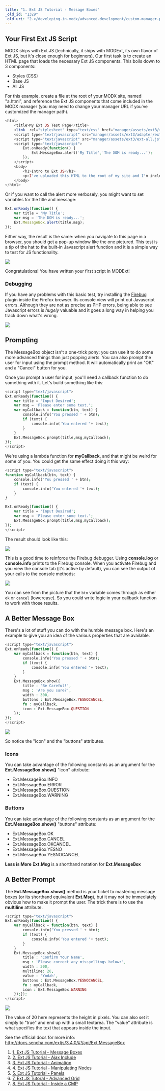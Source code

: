```yaml
---
title: "1. Ext JS Tutorial - Message Boxes"
_old_id: "1329"
_old_uri: "2.x/developing-in-modx/advanced-development/custom-manager-pages/modext/modext-tutorials/1.-ext-js-tutorial-message-boxes"
---
```


## Your First Ext JS Script

MODX ships with Ext JS (technically, it ships with MODExt, its own flavor of Ext JS, but it's close enough for beginners). Our first task is to create an HTML page that loads the necessary Ext JS components. This boils down to 3 components:

- Styles (CSS)
- Base JS
- All JS

For this example, create a file at the root of your MODX site, named "a.html", and reference the Ext JS components that come included in the MODX manager (you may need to change your manager URL if you've customized the manager path).

``` php 
<html>
    <title>My Ext JS Test Page</title>
    <link  rel="stylesheet" type="text/css" href="manager/assets/ext3/resources/css/ext-all.css" />
    <script type="text/javascript" src="manager/assets/ext3/adapter/ext/ext-base.js"></script>
    <script type="text/javascript" src="manager/assets/ext3/ext-all.js"></script>
    <script type="text/javascript">
        Ext.onReady(function() {
            Ext.MessageBox.alert('My Title','The DOM is ready...');
        });
    </script>
    <body>
        <h1>Intro to Ext JS</h1>
        <p>I've uploaded this HTML to the root of my site and I'm including the Ext JS libraries that ship with the MODX manager.</p>
    </body>
</html>
```

Or if you want to call the alert more verbosely, you might want to set variables for the title and message:

``` js 
Ext.onReady(function() {
    var title = 'My Title';
    var msg = 'The DOM is ready...';
    Ext.MessageBox.alert(title,msg);
});
```

Either way, the result is the same: when you navigate to this page in a browser, you should get a pop-up window like the one pictured. This test is a tip of the hat to the built-in Javascript alert function and it is a simple way to test for JS functionality.

![](/download/attachments/46137362/ext_js_dom.jpg?version=1&modificationDate=1370294054000)

Congratulations! You have written your first script in MODExt!

### Debugging

If you have any problems with this basic test, try installing the [Firebug](http://getfirebug.com/) plugin inside the Firefox browser. Its console view will print out Javascript errors. Although they are not as precise as PHP errors, being able to see Javascript errors is _hugely_ valuable and it goes a long way in helping you track down what's wrong.

![](/download/attachments/46137362/ext_js_firebug.jpg?version=1&modificationDate=1370294054000)

## Prompting

The MessageBox object isn't a one-trick pony: you can use it to do some more advanced things than just popping alerts. You can also prompt the user for input using the prompt method. It will automatically print an "OK" and a "Cancel" button for you.

Once you prompt a user for input, you'll need a callback function to do something with it. Let's build something like this:

``` php 
<script type="text/javascript">
Ext.onReady(function() {
    var title = 'Input Desired';
    var msg = 'Please enter some text.';
    var myCallback = function(btn, text) {
        console.info('You pressed ' + btn);
        if (text) {
            console.info('You entered '+ text);
        }
    }
    Ext.MessageBox.prompt(title,msg,myCallback);
});
</script>
```

We're using a lambda function for **myCallback**, and that might be weird for some of you. You could get the same effect doing it this way:

``` php 
<script type="text/javascript">
function myCallback(btn, text) {
    console.info('You pressed ' + btn);
    if (text) {        
        console.info('You entered '+ text);    
    }
}

Ext.onReady(function() {
    var title = 'Input Desired';
    var msg = 'Please enter some text.';
    Ext.MessageBox.prompt(title,msg,myCallback);
});
</script>
```

The result should look like this:

![](/download/attachments/46137362/ExtJS+Prompt.jpg?version=1&modificationDate=1371179583000)

This is a good time to reinforce the Firebug debugger. Using **console.log** or **console.info** prints to the Firebug console. When you activate Firebug and you view the console tab (it's active by default), you can see the output of your calls to the console methods:

![](/download/attachments/46137362/ExtJS+Firebug.jpg?version=1&modificationDate=1371179862000)

You can see from the picture that the `btn` variable comes through as either `ok` or `cancel` (lowercase). So you could write logic in your callback function to work with those results.

## A Better Message Box

There's a lot of stuff you can do with the humble message box. Here's an example to give you an idea of the various properties that are available.

``` php 
<script type="text/javascript">
Ext.onReady(function() {
    var myCallback = function(btn, text) {
        console.info('You pressed ' + btn);
        if (text) {
            console.info('You entered '+ text);
        }
    }
    Ext.MessageBox.show({
        title : 'Be Careful!',
        msg : 'Are you sure?',
        width : 300,
        buttons : Ext.MessageBox.YESNOCANCEL,
        fn : myCallback,
        icon : Ext.MessageBox.QUESTION
    });
});
</script>
```

![](/download/attachments/46137362/Ext+JS+Question.jpg?version=1&modificationDate=1371181553000)

So notice the "icon" and the "buttons" attributes.

### Icons

You can take advantage of the following constants as an argument for the **Ext.MessageBox.show()** "icon" attribute:

- Ext.MessageBox.INFO
- Ext.MessageBox.ERROR
- Ext.MessageBox.QUESTION
- Ext.MessageBox.WARNING

### Buttons

You can take advantage of the following constants as an argument for the **Ext.MessageBox.show()** "buttons" attribute:

- Ext.MessageBox.OK
- Ext.MessageBox.CANCEL
- Ext.MessageBox.OKCANCEL
- Ext.MessageBox.YESNO
- Ext.MessageBox.YESNOCANCEL

**Less is More**
**Ext.Msg** is a shorthand notation for **Ext.MessageBox**

## A Better Prompt

The **Ext.MessageBox.show()** method is your ticket to mastering message boxes (or its shorthand equivalent **Ext.Msg**), but it may not be immediately obvious how to make it prompt the user. The trick there is to use the **multiline** attribute.

``` php 
<script type="text/javascript">
Ext.onReady(function() {
    var myCallback = function(btn, text) {
        console.info('You pressed ' + btn);
        if (text) {
            console.info('You entered '+ text);
        }
    }
    Ext.MessageBox.show({
        title : 'Confirm Your Name',
        msg : 'Please correct any misspellings below:',
        width : 300,
        multiline: 20,
        value : 'Yodah',
        buttons : Ext.MessageBox.YESNOCANCEL,
        fn : myCallback,
        icon : Ext.MessageBox.WARNING
    });});
</script>
```

![](/download/attachments/46137362/Ext+JS+Yodah.jpg?version=1&modificationDate=1371181482000)

The value of 20 here represents the height in pixels. You can also set it simply to "true" and end up with a small textarea. The "value" attribute is what specifies the text that appears inside the input.

See the official docs for more info: <http://docs.sencha.com/extjs/3.4.0/#!/api/Ext.MessageBox>

1. [1. Ext JS Tutorial - Message Boxes](developing-in-modx/advanced-development/custom-manager-pages/modext/modext-tutorials/1.-ext-js-tutorial-message-boxes)
2. [2. Ext JS Tutorial - Ajax Include](developing-in-modx/advanced-development/custom-manager-pages/modext/modext-tutorials/2.-ext-js-tutorial-ajax-include)
3. [3. Ext JS Tutorial - Animation](developing-in-modx/advanced-development/custom-manager-pages/modext/modext-tutorials/3.-ext-js-tutorial-animation)
4. [4. Ext JS Tutorial - Manipulating Nodes](developing-in-modx/advanced-development/custom-manager-pages/modext/modext-tutorials/4.-ext-js-tutorial-manipulating-nodes)
5. [5. Ext JS Tutorial - Panels](developing-in-modx/advanced-development/custom-manager-pages/modext/modext-tutorials/5.-ext-js-tutorial-panels)
6. [7. Ext JS Tutoral - Advanced Grid](developing-in-modx/advanced-development/custom-manager-pages/modext/modext-tutorials/7.-ext-js-tutoral-advanced-grid)
7. [8. Ext JS Tutorial - Inside a CMP](developing-in-modx/advanced-development/custom-manager-pages/modext/modext-tutorials/8.-ext-js-tutorial-inside-a-cmp)